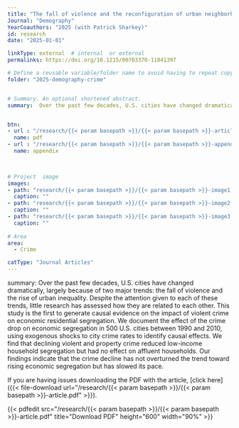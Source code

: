 ```yaml
---
title: "The fall of violence and the reconfiguration of urban neighborhoods"
Journal: "Demography"
YearCoauthors: "2025 (with Patrick Sharkey)"
id: research
date: "2025-01-01"

linkType: external  # internal  or external
permalinks: https://doi.org/10.1215/00703370-11841397

# Define a reusable variable/folder name to avoid having to repeat copying and pasting in all paths below
folder: "2025-demography-crime"  


# Summary. An optional shortened abstract.
summary:  Over the past few decades, U.S. cities have changed dramatically, largely because of two major trends: the fall of violence and the rise of urban inequality. Despite the attention given to each of these trends, little research has assessed how they are related to each other. This study is the first to generate causal evidence on the impact of violent crime on economic residential segregation. We document the effect of the crime drop on economic segregation in 500 U.S. cities between 1990 and 2010, using exogenous shocks to city crime rates to identify causal effects. We find that declining violent and property crime reduced low-income household segregation but had no effect on affluent households. Our findings indicate that the crime decline has not overturned the trend toward rising economic segregation but has slowed its pace. 


btn:
- url : "/research/{{< param basepath >}}/{{< param basepath >}}-article.pdf" 
  name: pdf
- url : "/research/{{< param basepath >}}/{{< param basepath >}}-appendix.pdf" 
  name: appendix


  
# Project  image 
images:
- path: "research/{{< param basepath >}}/{{< param basepath >}}-image1.png"
  caption: ""
- path: "research/{{< param basepath >}}/{{< param basepath >}}-image2.png"
  caption: ""  
- path: "research/{{< param basepath >}}/{{< param basepath >}}-image3.png"
  caption: ""  
  
# Area
area: 
  - Crime

catType: "Journal Articles"
---
```

summary:  Over the past few decades, U.S. cities have changed dramatically, largely because of two major trends: the fall of violence and the rise of urban inequality. Despite the attention given to each of these trends, little research has assessed how they are related to each other. This study is the first to generate causal evidence on the impact of violent crime on economic residential segregation. We document the effect of the crime drop on economic segregation in 500 U.S. cities between 1990 and 2010, using exogenous shocks to city crime rates to identify causal effects. We find that declining violent and property crime reduced low-income household segregation but had no effect on affluent households. Our findings indicate that the crime decline has not overturned the trend toward rising economic segregation but has slowed its pace. 


If you are having issues downloading the PDF with the article, [click here]({{< file-download url="/research/{{< param basepath >}}/{{< param basepath >}}-article.pdf" >}}).

{{< pdfedit src="/research/{{< param basepath >}}/{{< param basepath >}}-article.pdf" title="Download PDF" height="600" width="90%" >}}




